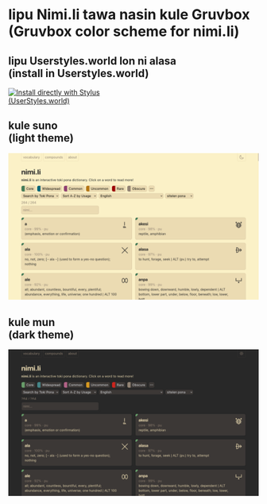 # lipu Nimi.li tawa nasin kule Gruvbox<br>(Gruvbox color scheme for nimi.li)

## lipu Userstyles.world lon ni alasa<br>(install in Userstyles.world)
[![Install directly with Stylus](https://img.shields.io/badge/Install%20directly%20with-Stylus-00adad.svg)](https://github.com/MarshDeer/nimi.li_gruvbox/raw/main/nimiligruvbox.user.css)<br>
<a href="https://userstyles.world/api/style/8239.user.css">(UserStyles.world)</a>

## kule suno<br>(light theme)
<img src="sitelen/suno.png">

## kule mun<br>(dark theme)
<img src="sitelen/mun.png">
